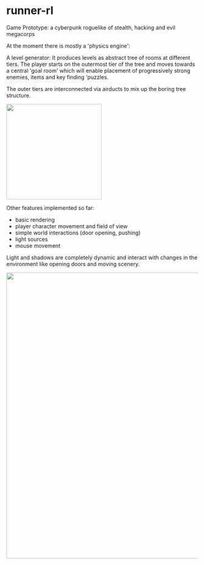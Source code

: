 # runner-rl
Game Prototype: a cyberpunk roguelike of stealth, hacking and evil megacorps

At the moment there is mostly a 'physics engine':

A level generator:
It produces levels as abstract tree of rooms at different tiers. The player starts on 
the outermost tier of the tree and moves towards a central 'goal room' which will enable 
placement of progressively strong enemies, items and key finding 'puzzles.

The outer tiers are interconnected via airducts to mix up the boring tree structure.

<p align="left">
  <img src="https://github.com/Nephas/runner-rl/blob/master/levelgen.bmp" width="250"/>
</p>

Other features implemented so far:

* basic rendering
* player character movement and field of view
* simple world interactions (door opening, pushing)
* light sources
* mouse movement

Light and shadows are completely dynamic and interact with changes in the environment like 
opening doors and moving scenery.

<p align="left">
  <img src="https://github.com/Nephas/runner-rl/blob/master/screen.png" width="750"/>
</p>
